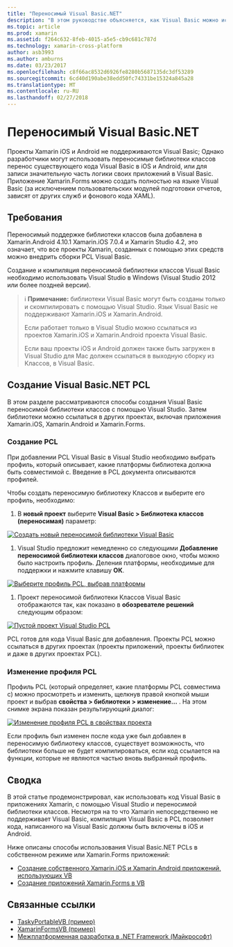 ```yaml
---
title: "Переносимый Visual Basic.NET"
description: "В этом руководстве объясняется, как Visual Basic можно использовать для записи проекты переносимой библиотеки классов (PCL), которые можно использовать в решениях, предназначенные для Xamarin.iOS и Xamarin.Android."
ms.topic: article
ms.prod: xamarin
ms.assetid: f264c632-8feb-4015-a5e5-cb9c681c787d
ms.technology: xamarin-cross-platform
author: asb3993
ms.author: amburns
ms.date: 03/23/2017
ms.openlocfilehash: c8f66ac8532d6926fe8280b5687135dc3df53289
ms.sourcegitcommit: 6cd40d190abe38edd50fc74331be15324a845a28
ms.translationtype: MT
ms.contentlocale: ru-RU
ms.lasthandoff: 02/27/2018
---
```

# <a name="portable-visual-basicnet"></a>Переносимый Visual Basic.NET

Проекты Xamarin iOS и Android не поддерживаются Visual Basic; Однако разработчики могут использовать переносимые библиотеки классов перенос существующего кода Visual Basic в iOS и Android, или для записи значительную часть логики своих приложений в Visual Basic. Приложение Xamarin.Forms можно создать полностью на языке Visual Basic (за исключением пользовательских модулей подготовки отчетов, зависят от других служб и фонового кода XAML).

## <a name="requirements"></a>Требования

Переносимый поддержке библиотеки классов была добавлена в Xamarin.Android 4.10.1 Xamarin.iOS 7.0.4 и Xamarin Studio 4.2, это означает, что все проекты Xamarin, созданных с помощью этих средств можно внедрить сборки PCL Visual Basic.

Создание и компиляция переносимой библиотеки классов Visual Basic необходимо использовать Visual Studio в Windows (Visual Studio 2012 или более поздней версии).

> ℹ️ **Примечание:** библиотеки Visual Basic могут быть созданы только и скомпилировать с помощью Visual Studio. Язык Visual Basic не поддерживают Xamarin.iOS и Xamarin.Android.
>
> Если работает только в Visual Studio можно ссылаться из проектов Xamarin.iOS и Xamarin.Android проекта Visual Basic.
>
> Если ваш проекты iOS и Android должен также быть загружен в Visual Studio для Mac должен ссылаться в выходную сборку из Классов, в Visual Basic.


## <a name="creating-a-visual-basicnet-pcl"></a>Создание Visual Basic.NET PCL

В этом разделе рассматриваются способы создания Visual Basic переносимой библиотеки классов с помощью Visual Studio.
Затем библиотеки можно ссылаться в других проектах, включая приложения Xamarin.iOS, Xamarin.Android и Xamarin.Forms.

### <a name="creating-a-pcl"></a>Создание PCL

При добавлении PCL Visual Basic в Visual Studio необходимо выбрать профиль, который описывает, какие платформы библиотека должна быть совместимой с. Введение в PCL документа описываются профилей.

Чтобы создать переносимую библиотеку Классов и выберите его профиль, необходимо:

1.  В **новый проект** выберите **Visual Basic > Библиотека классов (переносимая)** параметр:

  [ ![](images/image1-sml.png "Создать новый переносимой библиотеки Visual Basic")](images/image1.png)

1.  Visual Studio предложит немедленно со следующими **Добавление переносимой библиотеки классов** диалоговое окно, чтобы можно было настроить профиль. Деления платформы, необходимые для поддержки и нажмите клавишу **ОК**.

  [ ![](images/image2-sml.png "Выберите профиль PCL, выбрав платформы")](images/image2.png)

1.  Проект переносимой библиотеки Классов Visual Basic отображаются так, как показано в **обозревателе решений** следующим образом:

  [ ![](images/image3-sml.png "Пустой проект Visual Studio PCL")](images/image3.png)


PCL готов для кода Visual Basic для добавления. Проекты PCL можно ссылаться в других проектах (проекты приложений, проекты библиотек и даже в других проектах PCL).

### <a name="editing-the-pcl-profile"></a>Изменение профиля PCL

Профиль PCL (который определяет, какие платформы PCL совместима с) можно просмотреть и изменить, щелкнув правой кнопкой мыши проект и выбрав **свойства > библиотеки > изменение...** . На этом снимке экрана показан результирующий диалог:

 [ ![](images/image4-sml.png "Изменение профиля PCL в свойствах проекта")](images/image4.png)

Если профиль был изменен после кода уже был добавлен в переносимую библиотеку классов, существует возможность, что библиотеки больше не будет компилироваться, если код ссылается на функции, которые не являются частью вновь выбранный профиль.


## <a name="summary"></a>Сводка

В этой статье продемонстрировал, как использовать код Visual Basic в приложениях Xamarin, с помощью Visual Studio и переносимой библиотеки классов. Несмотря на то что Xamarin непосредственно не поддерживает Visual Basic, компиляция Visual Basic в PCL позволяет кода, написанного на Visual Basic должны быть включены в iOS и Android.

Ниже описаны способы использования Visual Basic.NET PCLs в собственном режиме или Xamarin.Forms приложений:

- [Создание собственного Xamarin.iOS и Xamarin.Android приложений, использующих VB](native-apps.md)
- [Создание приложений Xamarin.Forms в VB](xamarin-forms.md)


## <a name="related-links"></a>Связанные ссылки

- [TaskyPortableVB (пример)](https://github.com/xamarin/mobile-samples/tree/master/VisualBasic/TaskyPortableVB)
- [XamarinFormsVB (пример)](https://github.com/xamarin/mobile-samples/tree/master/VisualBasic/XamarinFormsVB)
- [Межплатформенная разработка в .NET Framework (Майкрософт)](http://msdn.microsoft.com/en-us/library/gg597391(v=vs.110).aspx)
